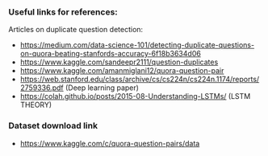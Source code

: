 ### Useful links for references:

Articles on duplicate question detection:

* https://medium.com/data-science-101/detecting-duplicate-questions-on-quora-beating-stanfords-accuracy-6f18b3634d06
* https://www.kaggle.com/sandeepr2111/question-duplicates
* https://www.kaggle.com/amanmiglani12/quora-question-pair
* https://web.stanford.edu/class/archive/cs/cs224n/cs224n.1174/reports/2759336.pdf (Deep learning paper)
* https://colah.github.io/posts/2015-08-Understanding-LSTMs/ (LSTM THEORY)
### Dataset download link
* https://www.kaggle.com/c/quora-question-pairs/data

